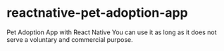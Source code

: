 # reactnative-pet-adoption-app
Pet Adoption App with React Native
You can use it as long as it does not serve a voluntary and commercial purpose.
